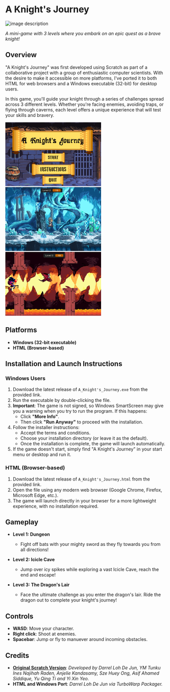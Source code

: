 # A Knight's Journey 

<img src="img/a-knight-icon.png" alt="image description" width="230" height="200"> 

_A mini-game with 3 levels where you embark on an epic quest as a brave knight!_

## Overview

"A Knight's Journey" was first developed using Scratch as part of a collaborative project with a group of enthusiastic computer scientists. With the desire to make it accessible on more platforms, I've ported it to both HTML for web browsers and a Windows executable (32-bit) for desktop users.

In this game, you'll guide your knight through a series of challenges spread across 3 different levels. Whether you're facing enemies, avoiding traps, or flying through caverns, each level offers a unique experience that will test your skills and bravery.

<img src="img/Home.png" alt="image description" width="300" height="200"> <img src="img/Level 2.png" alt="image description" width="300" height="200"> <img src="img/Level 3.png" alt="image description" width="300" height="200"> 

## Platforms

- **Windows (32-bit executable)**
- **HTML (Browser-based)**

## Installation and Launch Instructions

### Windows Users
1. Download the latest release of `A_Knight's_Journey.exe` from the provided link.
2. Run the executable by double-clicking the file.
3. **Important**: The game is not signed, so Windows SmartScreen may give you a warning when you try to run the program. If this happens:
   - Click **"More Info"**.
   - Then click **"Run Anyway"** to proceed with the installation.
4. Follow the installer instructions:
   - Accept the terms and conditions.
   - Choose your installation directory (or leave it as the default).
   - Once the installation is complete, the game will launch automatically.
5. If the game doesn't start, simply find "A Knight's Journey" in your start menu or desktop and run it.

### HTML (Browser-based)
1. Download the latest release of `A_Knight's_Journey.html` from the provided link.
2. Open the file using any modern web browser (Google Chrome, Firefox, Microsoft Edge, etc.).
3. The game will launch directly in your browser for a more lightweight experience, with no installation required.

## Gameplay

- **Level 1: Dungeon**
  - Fight off bats with your mighty sword as they fly towards you from all directions!
  
- **Level 2: Icicle Cave**
  - Jump over icy spikes while exploring a vast Icicle Cave, reach the end and escape!

- **Level 3: The Dragon's Lair**
  - Face the ultimate challenge as you enter the dragon's lair. Ride the dragon out to complete your knight's journey!

## Controls

- **WASD**: Move your character.
- **Right click**: Shoot at enemies.
- **Spacebar**: Jump or fly to manuever around incoming obstacles.

## Credits

- **[Original Scratch Version](https://scratch.mit.edu/projects/832653301/)**: _Developed by Darrel Loh De Jun, YM Tunku Ines Najihah Raden, Anjelie Kandasamy, Sze Huey Ong, Asif Ahamed Siddique, Yu Qing Ti and Yi Xin Yeo._
- **HTML and Windows Port**: _Darrel Loh De Jun via TurboWarp Packager._
